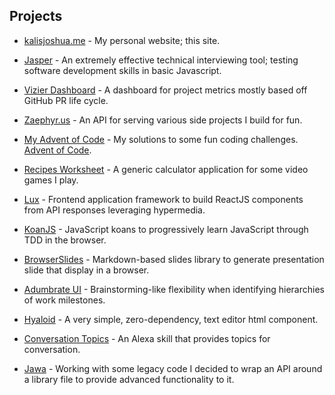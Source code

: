 ## Projects

  - [kalisjoshua.me](https://github.com/kalisjoshua/kalisjoshua.me) -
    My personal website; this site.

  - [Jasper](https://github.com/kalisjoshua/Jasper) -
    An extremely effective technical interviewing tool; testing software development skills in basic Javascript.

  - [Vizier Dashboard](https://github.com/kalisjoshua/vizier-dashboard) -
    A dashboard for project metrics mostly based off GitHub PR life cycle.

  - [Zaephyr.us](https://github.com/kalisjoshua/zaephyrus) -
    An API for serving various side projects I build for fun.

  - [My Advent of Code](https://github.com/kalisjoshua/adventofcode/) -
    My solutions to some fun coding challenges. [Advent of Code](https://adventofcode.com/).

  - [Recipes Worksheet](https://github.com/kalisjoshua/factorio-recipes-worksheet) -
    A generic calculator application for some video games I play.

  - [Lux](https://github.com/kalisjoshua/lux-core) -
    Frontend application framework to build ReactJS components from API responses leveraging hypermedia.

  - [KoanJS](https://github.com/kalisjoshua/koans-js) -
    JavaScript koans to progressively learn JavaScript through TDD in the browser.

  - [BrowserSlides](https://github.com/kalisjoshua/BrowserSlides) -
    Markdown-based slides library to generate presentation slide that display in a browser.

  - [Adumbrate UI](https://github.com/kalisjoshua/adumbrate-ui) -
    Brainstorming-like flexibility when identifying hierarchies of work milestones.

  - [Hyaloid](https://github.com/kalisjoshua/hyaloid) -
    A very simple, zero-dependency, text editor html component.

  - [Conversation Topics](https://github.com/kalisjoshua/AlexaSkill-ConversationTopics) -
    An Alexa skill that provides topics for conversation.

  - [Jawa](https://github.com/kalisjoshua/jawa) -
    Working with some legacy code I decided to wrap an API around a library file to provide advanced functionality to it.
